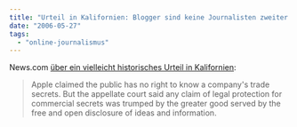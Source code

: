 ```yaml
---
title: "Urteil in Kalifornien: Blogger sind keine Journalisten zweiter Klasse"
date: "2006-05-27"
tags: 
  - "online-journalismus"
---
```


News.com [über ein vielleicht historisches Urteil in Kalifornien](http://news.com.com/Whos+a+journalist+Now+we+know,+thanks+to+Apple/2010-1047_3-6077629.html?tag=html.alert):

> Apple claimed the public has no right to know a company's trade secrets. But the appellate court said any claim of legal protection for commercial secrets was trumped by the greater good served by the free and open disclosure of ideas and information.
